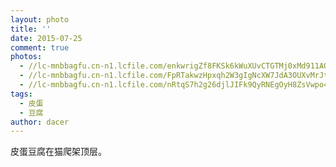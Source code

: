 ```yaml
---
layout: photo
title: ''
date: 2015-07-25
comment: true
photos:
  - //lc-mnbbagfu.cn-n1.lcfile.com/enkwrigZf8FKSk6kWuXUvCTGTMj0xMd911AOvpmN.jpg?imageView2/1/w/900/h/600
  - //lc-mnbbagfu.cn-n1.lcfile.com/FpRTakwzHpxqh2W3gIgNcXW7JdA3OUXvMrJtykSW.jpg?imageView2/1/w/900/h/600
  - //lc-mnbbagfu.cn-n1.lcfile.com/nRtqS7h2g26djlJIFk9QyRNEgOyH8ZsVwpo4PiQm.jpg?imageView2/1/w/900/h/600
tags:
  - 皮蛋
  - 豆腐
author: dacer
---
```

皮蛋豆腐在猫爬架顶层。
